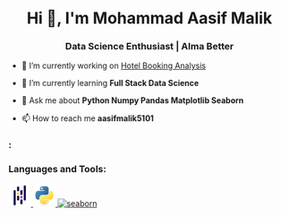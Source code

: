 <h1 align="center">Hi 👋, I'm Mohammad Aasif Malik</h1>
<h3 align="center">Data Science Enthusiast | Alma Better</h3>



- 🔭 I’m currently working on [Hotel Booking Analysis](https://github.com/Rahuldu98/Hotel_Booking_EDA-Capstone_Project.git)



- 🌱 I’m currently learning **Full Stack Data Science**



- 💬 Ask me about **Python Numpy Pandas Matplotlib Seaborn**



- 📫 How to reach me **aasifmalik5101**



<h3 align="left">:</h3>
<p align="left">

</p>



<h3 align="left">Languages and Tools:</h3>
<p align="left"> <a href="https://pandas.pydata.org/" target="_blank" rel="noreferrer"> <img src="https://raw.githubusercontent.com/devicons/devicon/2ae2a900d2f041da66e950e4d48052658d850630/icons/pandas/pandas-original.svg" alt="pandas" width="40" height="40"/> </a> <a href="https://www.python.org" target="_blank" rel="noreferrer"> <img src="https://raw.githubusercontent.com/devicons/devicon/master/icons/python/python-original.svg" alt="python" width="40" height="40"/> </a> <a href="https://seaborn.pydata.org/" target="_blank" rel="noreferrer"> <img src="https://seaborn.pydata.org/_images/logo-mark-lightbg.svg" alt="seaborn" width="40" height="40"/> </a> </p>

